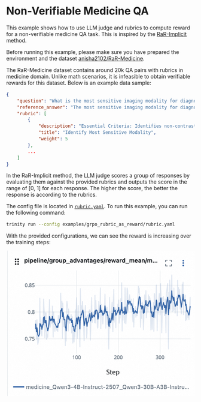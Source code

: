 # Non-Verifiable Medicine QA

This example shows how to use LLM judge and rubrics to compute reward for a non-verifiable medicine QA task. This is inspired by the [RaR-Implicit](https://arxiv.org/pdf/2507.17746) method.

Before running this example, please make sure you have prepared the environment and the dataset [anisha2102/RaR-Medicine](https://huggingface.co/datasets/anisha2102/RaR-Medicine).

The RaR-Medicine dataset contains around 20k QA pairs with rubrics in medicine domain. Unlike math scenarios, it is infeasible to obtain verifiable rewards for this dataset. Below is an example data sample:

```json
{
    "question": "What is the most sensitive imaging modality for diagnosing a ureteric stone in a patient presenting with acute renal colic?",
    "reference_answer": "The most sensitive imaging modality for diagnosing a ureteric stone in a patient presenting with acute renal colic is a non-contrast helical CT scan. This method is highly accurate, able to detect stones of varying sizes and compositions, and preferred due to its quick and reliable results without the need for contrast, making it the gold standard in such cases.",
    "rubric": [
        {
            "description": "Essential Criteria: Identifies non-contrast helical CT scan as the most sensitive modality for ureteric stones.",
            "title": "Identify Most Sensitive Modality",
            "weight": 5
        },
        ...
    ]
}
```

In the RaR-Implicit method, the LLM judge scores a group of responses by evaluating them against the provided rubrics and outputs the score in the range of [0, 1] for each response. The higher the score, the better the response is according to the rubrics.


The config file is located in [`rubric.yaml`](./rubric.yaml).
To run this example, you can run the following command:
```bash
trinity run --config examples/grpo_rubric_as_reward/rubric.yaml
```

With the provided configurations, we can see the reward is increasing over the training steps:

![reward](../../docs/sphinx_doc/assets/grpo_rubric_reward.png)
